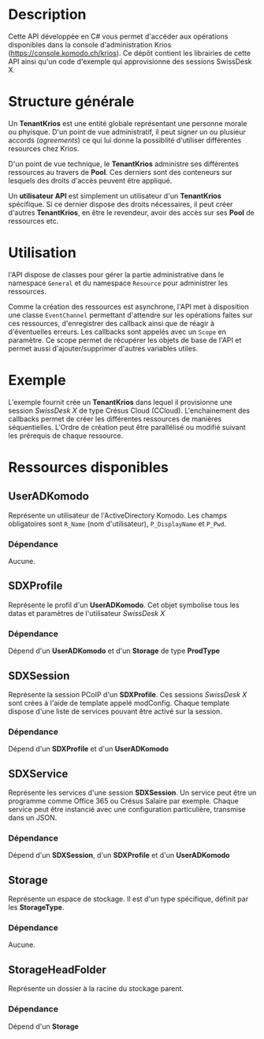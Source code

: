 # Description

Cette API développée en C# vous permet d'accéder aux opérations disponibles dans la console d'administration Krios (https://console.komodo.ch/krios).
Ce dépôt contient les librairies de cette API ainsi qu'un code d'exemple qui approvisionne des 
sessions SwissDesk X.

# Structure générale

Un **TenantKrios** est une entité globale représentant une personne morale ou phyisque. D'un point de vue administratif, il peut signer un ou plusieur accords (*agreements*) ce qui lui donne la possiblité d'utiliser différentes resources chez Krios.

D'un point de vue technique, le **TenantKrios** administre ses différentes ressources au travers de **Pool**. Ces derniers sont des conteneurs sur lesquels des droits d'accès peuvent être appliqué. 

Un **utilisateur API** est simplement un utilisateur d'un **TenantKrios** spécifique. Si ce dernier dispose des droits nécessaires, il peut créer d'autres **TenantKrios**, en être le revendeur, avoir des accès sur ses **Pool** de ressources etc.

# Utilisation

l'API dispose de classes pour gérer la partie administrative dans le namespace ```General``` et du namespace ```Resource``` pour administrer les ressources.

Comme la création des ressources est asynchrone, l'API met à disposition une classe ```EventChannel``` permettant d'attendre sur les opérations faites sur ces ressources, d'enregistrer des callback ainsi que de réagir à d'éventuelles erreurs.
Les callbacks sont appelés avec un ```Scope``` en paramètre. Ce scope permet de récupérer les objets de base de l'API et permet aussi d'ajouter/supprimer d'autres variables utiles.

# Exemple

L'exemple fournit crée un **TenantKrios** dans lequel il provisionne une session *SwissDesk X* de type Crésus Cloud (CCloud). L'enchainement des callbacks permet de créer les différentes ressources de manières séquentielles.
L'Ordre de création peut être parallélisé ou modifié suivant les prérequis de chaque ressource.

# Ressources disponibles

## UserADKomodo

Représente un utilisateur de l'ActiveDirectory Komodo. Les champs obligatoires sont ```R_Name``` (nom d'utilisateur), ```P_DisplayName``` et ```P_Pwd```.

### Dépendance

Aucune.

## SDXProfile

Représente le profil d'un **UserADKomodo**. Cet objet symbolise tous les datas et paramètres de l'utilisateur *SwissDesk X*

### Dépendance

Dépend d'un **UserADKomodo** et d'un **Storage** de type **ProdType**

## SDXSession

Représente la session PCoIP d'un **SDXProfile**. Ces sessions *SwissDesk X* sont crées à l'aide de template appelé modConfig. Chaque template dispose d'une liste de services pouvant être activé sur la session.

### Dépendance

Dépend d'un **SDXProfile** et d'un **UserADKomodo**

## SDXService

Représente les services d'une session **SDXSession**. Un service peut être un programme comme Office 365 ou Crésus Salaire par exemple. Chaque service peut être instancié avec une configuration particulière, transmise dans un JSON.

### Dépendance

Dépend d'un **SDXSession**, d'un **SDXProfile** et d'un **UserADKomodo**

## Storage

Représente un espace de stockage. Il est d'un type spécifique, définit par les **StorageType**.

### Dépendance

Aucune.

## StorageHeadFolder

Représente un dossier à la racine du stockage parent.

### Dépendance

Dépend d'un **Storage**

